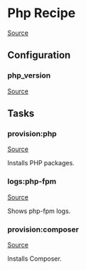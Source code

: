 <!-- DO NOT EDIT THIS FILE! -->
<!-- Instead edit recipe/provision/php.php -->
<!-- Then run bin/docgen -->

# Php Recipe

[Source](/recipe/provision/php.php)


## Configuration
### php_version
[Source](https://github.com/deployphp/deployer/blob/master/recipe/provision/php.php#L4)






## Tasks

### provision:php
[Source](https://github.com/deployphp/deployer/blob/master/recipe/provision/php.php#L9)

Installs PHP packages.




### logs:php-fpm
[Source](https://github.com/deployphp/deployer/blob/master/recipe/provision/php.php#L60)

Shows php-fpm logs.




### provision:composer
[Source](https://github.com/deployphp/deployer/blob/master/recipe/provision/php.php#L65)

Installs Composer.




